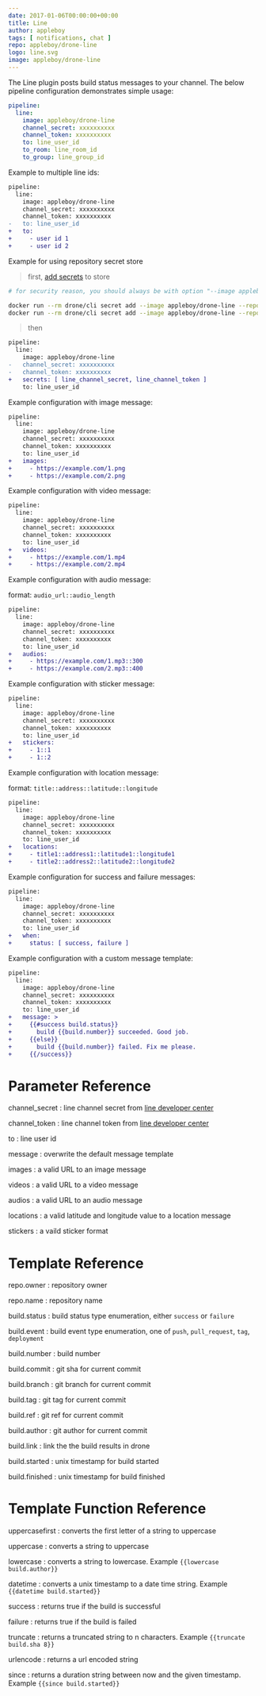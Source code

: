 ```yaml
---
date: 2017-01-06T00:00:00+00:00
title: Line
author: appleboy
tags: [ notifications, chat ]
repo: appleboy/drone-line
logo: line.svg
image: appleboy/drone-line
---
```


The Line plugin posts build status messages to your channel. The below pipeline configuration demonstrates simple usage:

```yaml
pipeline:
  line:
    image: appleboy/drone-line
    channel_secret: xxxxxxxxxx
    channel_token: xxxxxxxxxx
    to: line_user_id
    to_room: line_room_id
    to_group: line_group_id
```

<!-- https://github.com/appleboy/drone-line/issues/72#issuecomment-323929502 -->
Example to multiple line ids:

```diff
pipeline:
  line:
    image: appleboy/drone-line
    channel_secret: xxxxxxxxxx
    channel_token: xxxxxxxxxx
-   to: line_user_id
+   to:
+     - user id 1
+     - user id 2
```

<!-- https://github.com/appleboy/drone-line/issues/72#issuecomment-323959234 -->
Example for using repository secret store

> first, [add secrets](http://docs.drone.io/cli-secret-add/) to store

```sh
# for security reason, you should always be with option "--image appleboy/drone-line"

docker run --rm drone/cli secret add --image appleboy/drone-line --repository your/repo --name line_channel_secret --value xxxxxxxxxx
docker run --rm drone/cli secret add --image appleboy/drone-line --repository your/repo --name line_channel_token --value xxxxxxxxxx
```

> then

```diff
pipeline:
  line:
    image: appleboy/drone-line
-   channel_secret: xxxxxxxxxx
-   channel_token: xxxxxxxxxx
+   secrets: [ line_channel_secret, line_channel_token ]
    to: line_user_id
```

Example configuration with image message:

```diff
pipeline:
  line:
    image: appleboy/drone-line
    channel_secret: xxxxxxxxxx
    channel_token: xxxxxxxxxx
    to: line_user_id
+   images:
+     - https://example.com/1.png
+     - https://example.com/2.png
```

Example configuration with video message:

```diff
pipeline:
  line:
    image: appleboy/drone-line
    channel_secret: xxxxxxxxxx
    channel_token: xxxxxxxxxx
    to: line_user_id
+   videos:
+     - https://example.com/1.mp4
+     - https://example.com/2.mp4
```

Example configuration with audio message:

format: `audio_url::audio_length`

```diff
pipeline:
  line:
    image: appleboy/drone-line
    channel_secret: xxxxxxxxxx
    channel_token: xxxxxxxxxx
    to: line_user_id
+   audios:
+     - https://example.com/1.mp3::300
+     - https://example.com/2.mp3::400
```

Example configuration with sticker message:

```diff
pipeline:
  line:
    image: appleboy/drone-line
    channel_secret: xxxxxxxxxx
    channel_token: xxxxxxxxxx
    to: line_user_id
+   stickers:
+     - 1::1
+     - 1::2
```

Example configuration with location message:

format: `title::address::latitude::longitude`

```diff
pipeline:
  line:
    image: appleboy/drone-line
    channel_secret: xxxxxxxxxx
    channel_token: xxxxxxxxxx
    to: line_user_id
+   locations:
+     - title1::address1::latitude1::longitude1
+     - title2::address2::latitude2::longitude2
```

Example configuration for success and failure messages:

```diff
pipeline:
  line:
    image: appleboy/drone-line
    channel_secret: xxxxxxxxxx
    channel_token: xxxxxxxxxx
    to: line_user_id
+   when:
+     status: [ success, failure ]
```

Example configuration with a custom message template:

```diff
pipeline:
  line:
    image: appleboy/drone-line
    channel_secret: xxxxxxxxxx
    channel_token: xxxxxxxxxx
    to: line_user_id
+   message: >
+     {{#success build.status}}
+       build {{build.number}} succeeded. Good job.
+     {{else}}
+       build {{build.number}} failed. Fix me please.
+     {{/success}}
```

# Parameter Reference

channel_secret
: line channel secret from [line developer center](https://developers.line.me)

channel_token
: line channel token from [line developer center](https://developers.line.me)

to
: line user id

message
: overwrite the default message template

images
: a valid URL to an image message

videos
: a valid URL to a video message

audios
: a valid URL to an audio message

locations
: a valid latitude and longitude value to a location message

stickers
: a vaild sticker format

# Template Reference

repo.owner
: repository owner

repo.name
: repository name

build.status
: build status type enumeration, either `success` or `failure`

build.event
: build event type enumeration, one of `push`, `pull_request`, `tag`, `deployment`

build.number
: build number

build.commit
: git sha for current commit

build.branch
: git branch for current commit

build.tag
: git tag for current commit

build.ref
: git ref for current commit

build.author
: git author for current commit

build.link
: link the the build results in drone

build.started
: unix timestamp for build started

build.finished
: unix timestamp for build finished

# Template Function Reference

uppercasefirst
: converts the first letter of a string to uppercase

uppercase
: converts a string to uppercase

lowercase
: converts a string to lowercase. Example `{{lowercase build.author}}`

datetime
: converts a unix timestamp to a date time string. Example `{{datetime build.started}}`

success
: returns true if the build is successful

failure
: returns true if the build is failed

truncate
: returns a truncated string to n characters. Example `{{truncate build.sha 8}}`

urlencode
: returns a url encoded string

since
: returns a duration string between now and the given timestamp. Example `{{since build.started}}`
